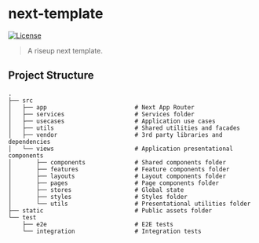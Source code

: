 # next-template

[![License](https://img.shields.io/github/license/rafamel/riseup.svg)](https://github.com/rafamel/riseup/blob/master/LICENSE)

> A riseup next template.

## Project Structure

```
.
├── src
│   ├── app                         # Next App Router
│   ├── services                    # Services folder
│   ├── usecases                    # Application use cases
│   ├── utils                       # Shared utilities and facades
│   ├── vendor                      # 3rd party libraries and dependencies
│   └── views                       # Application presentational components
│       ├── components              # Shared components folder
│       ├── features                # Feature components folder
│       ├── layouts                 # Layout components folder
│       ├── pages                   # Page components folder
│       ├── stores                  # Global state
│       ├── styles                  # Styles folder
│       └── utils                   # Presentational utilities folder
├── static                          # Public assets folder
└── test
    ├── e2e                         # E2E tests
    └── integration                 # Integration tests
```
